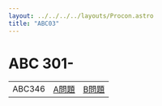```yaml
---
layout: ../../../../layouts/Procon.astro
title: "ABC03"
---
```

# ABC 301-

||||
|---|---|---|
|ABC346|[A問題](ABC03/ABC345/a)|[B問題](ABC03/ABC345/b)|
